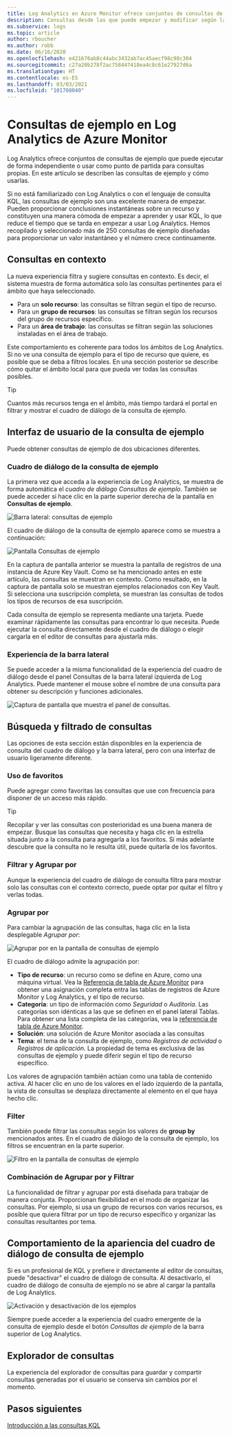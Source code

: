 ```yaml
---
title: Log Analytics en Azure Monitor ofrece conjuntos de consultas de ejemplo que puede ejecutar de forma independiente o usar como punto de partida para consultas propias.
description: Consultas desde las que puede empezar y modificar según las necesidades
ms.subservice: logs
ms.topic: article
author: rboucher
ms.author: robb
ms.date: 06/16/2020
ms.openlocfilehash: e421676ab8c44abc3432ab7ac45aecf98c98c304
ms.sourcegitcommit: c27a20b278f2ac758447418ea4c8c61e27927d6a
ms.translationtype: HT
ms.contentlocale: es-ES
ms.lasthandoff: 03/03/2021
ms.locfileid: "101708040"
---
```

# <a name="example-queries-in-azure-monitor-log-analytics"></a>Consultas de ejemplo en Log Analytics de Azure Monitor
Log Analytics ofrece conjuntos de consultas de ejemplo que puede ejecutar de forma independiente o usar como punto de partida para consultas propias. En este artículo se describen las consultas de ejemplo y cómo usarlas.

Si no está familiarizado con Log Analytics o con el lenguaje de consulta KQL, las consultas de ejemplo son una excelente manera de empezar. Pueden proporcionar conclusiones instantáneas sobre un recurso y constituyen una manera cómoda de empezar a aprender y usar KQL, lo que reduce el tiempo que se tarda en empezar a usar Log Analytics. Hemos recopilado y seleccionado más de 250 consultas de ejemplo diseñadas para proporcionar un valor instantáneo y el número crece continuamente.

## <a name="in-context-queries"></a>Consultas en contexto

La nueva experiencia filtra y sugiere consultas en contexto. Es decir, el sistema muestra de forma automática solo las consultas pertinentes para el ámbito que haya seleccionado.

- Para un **solo recurso**: las consultas se filtran según el tipo de recurso.
- Para un **grupo de recursos**: las consultas se filtran según los recursos del grupo de recursos específico.
- Para un **área de trabajo**: las consultas se filtran según las soluciones instaladas en el área de trabajo.

Este comportamiento es coherente para todos los ámbitos de Log Analytics. Si no ve una consulta de ejemplo para el tipo de recurso que quiere, es posible que se deba a filtros locales. En una sección posterior se describe cómo quitar el ámbito local para que pueda ver todas las consultas posibles.

> [!TIP]
> Cuantos más recursos tenga en el ámbito, más tiempo tardará el portal en filtrar y mostrar el cuadro de diálogo de la consulta de ejemplo.

## <a name="example-query-user-interface"></a>Interfaz de usuario de la consulta de ejemplo

Puede obtener consultas de ejemplo de dos ubicaciones diferentes.

### <a name="example-query-dialog"></a>Cuadro de diálogo de la consulta de ejemplo

La primera vez que acceda a la experiencia de Log Analytics, se muestra de forma automática el *cuadro de diálogo Consultas de ejemplo*.  También se puede acceder si hace clic en la parte superior derecha de la pantalla en **Consultas de ejemplo**.

![Barra lateral: consultas de ejemplo](media/example-queries/sidebar-2.png)

El cuadro de diálogo de la consulta de ejemplo aparece como se muestra a continuación:  

![Pantalla Consultas de ejemplo](media/example-queries/example-query-start.png)

En la captura de pantalla anterior se muestra la pantalla de registros de una instancia de Azure Key Vault. Como se ha mencionado antes en este artículo, las consultas se muestran en contexto.  Como resultado, en la captura de pantalla solo se muestran ejemplos relacionados con Key Vault. Si selecciona una suscripción completa, se muestran las consultas de todos los tipos de recursos de esa suscripción.  

Cada consulta de ejemplo se representa mediante una tarjeta. Puede examinar rápidamente las consultas para encontrar lo que necesita. Puede ejecutar la consulta directamente desde el cuadro de diálogo o elegir cargarla en el editor de consultas para ajustarla más.

### <a name="sidebar-query-experience"></a>Experiencia de la barra lateral

Se puede acceder a la misma funcionalidad de la experiencia del cuadro de diálogo desde el panel Consultas de la barra lateral izquierda de Log Analytics. Puede mantener el mouse sobre el nombre de una consulta para obtener su descripción y funciones adicionales.

![Captura de pantalla que muestra el panel de consultas.](media/example-queries/sidebar-3.png)

## <a name="finding-and-filtering-queries"></a>Búsqueda y filtrado de consultas

Las opciones de esta sección están disponibles en la experiencia de consulta del cuadro de diálogo y la barra lateral, pero con una interfaz de usuario ligeramente diferente.  

### <a name="use-favorites"></a>Uso de favoritos

Puede agregar como favoritas las consultas que use con frecuencia para disponer de un acceso más rápido.

> [!TIP]
> Recopilar y ver las consultas con posterioridad es una buena manera de empezar. Busque las consultas que necesita y haga clic en la estrella situada junto a la consulta para agregarla a los favoritos. Si más adelante descubre que la consulta no le resulta útil, puede quitarla de los favoritos.  

### <a name="filtering-and-group-by"></a>Filtrar y Agrupar por

Aunque la experiencia del cuadro de diálogo de consulta filtra para mostrar solo las consultas con el contexto correcto, puede optar por quitar el filtro y verlas todas.

### <a name="group-by"></a>Agrupar por

Para cambiar la agrupación de las consultas, haga clic en la lista desplegable *Agrupar por*:

![Agrupar por en la pantalla de consultas de ejemplo](media/example-queries/example-query-groupby.png)

El cuadro de diálogo admite la agrupación por:

- **Tipo de recurso**: un recurso como se define en Azure, como una máquina virtual. Vea la [Referencia de tabla de Azure Monitor](/azure/azure-monitor/reference/tables/tables-resourcetype) para obtener una asignación completa entra las tablas de registros de Azure Monitor y Log Analytics, y el tipo de recurso.  
- **Categoría**: un tipo de información como *Seguridad* o *Auditoría*. Las categorías son idénticas a las que se definen en el panel lateral Tablas. Para obtener una lista completa de las categorías, vea la [ referencia de tabla de Azure Monitor](/azure/azure-monitor/reference/tables/tables-category).  
- **Solución**: una solución de Azure Monitor asociada a las consultas
- **Tema**: el tema de la consulta de ejemplo, como *Registros de actividad* o *Registros de aplicación*. La propiedad de tema es exclusiva de las consultas de ejemplo y puede diferir según el tipo de recurso específico.

Los valores de agrupación también actúan como una tabla de contenido activa. Al hacer clic en uno de los valores en el lado izquierdo de la pantalla, la vista de consultas se desplaza directamente al elemento en el que haya hecho clic.

### <a name="filter"></a>Filter

También puede filtrar las consultas según los valores de **group by** mencionados antes. En el cuadro de diálogo de la consulta de ejemplo, los filtros se encuentran en la parte superior.

![Filtro en la pantalla de consultas de ejemplo](media/example-queries/example-query-filter.png)

### <a name="combining-group-by-and-filter"></a>Combinación de Agrupar por y Filtrar

La funcionalidad de filtrar y agrupar por está diseñada para trabajar de manera conjunta. Proporcionan flexibilidad en el modo de organizar las consultas. Por ejemplo, si usa un grupo de recursos con varios recursos, es posible que quiera filtrar por un tipo de recurso específico y organizar las consultas resultantes por tema.

## <a name="sample-query-dialog-appearance-behavior"></a>Comportamiento de la apariencia del cuadro de diálogo de consulta de ejemplo

Si es un profesional de KQL y prefiere ir directamente al editor de consultas, puede "desactivar" el cuadro de diálogo de consulta. Al desactivarlo, el cuadro de diálogo de consulta de ejemplo no se abre al cargar la pantalla de Log Analytics.

![Activación y desactivación de los ejemplos](media/example-queries/examples-on-off.png)

Siempre puede acceder a la experiencia del cuadro emergente de la consulta de ejemplo desde el botón *Consultas de ejemplo* de la barra superior de Log Analytics.

## <a name="query-explorer"></a>Explorador de consultas

La experiencia del explorador de consultas para guardar y compartir consultas generadas por el usuario se conserva sin cambios por el momento.

## <a name="next-steps"></a>Pasos siguientes

[Introducción a las consultas KQL](./get-started-queries.md)